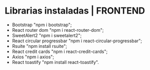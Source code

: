 # Librarias instaladas | FRONTEND

- Bootstrap "npm i bootstrap";
- React router dom "npm i react-router-dom";
- SweetAlert2 "npm i sweetalert2";
- React circular progressbar "npm i react-circular-progressbar";
- Rsuite "npm install rsuite";
- React credit cards "npm i react-credit-cards";
- Axios "npm i axios";
- React toastify "npm install react-toastify".
